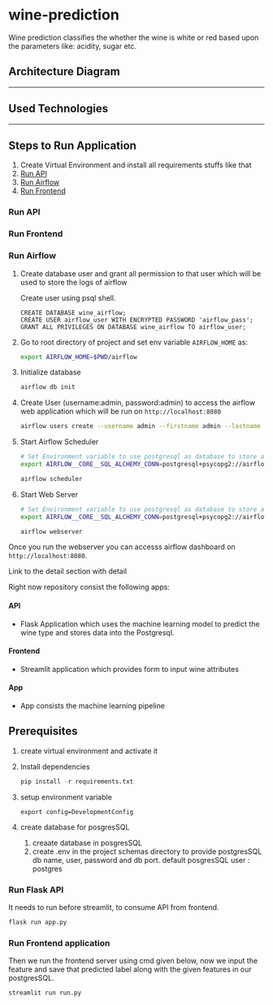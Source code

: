 # wine-prediction
Wine prediction classifies the whether the wine is white or red based upon the parameters like: acidity, sugar etc.

## Architecture Diagram
------

## Used Technologies
------

## Steps to Run Application
1. Create Virtual Environment and install all requirements stuffs like that
2. [Run API](#run-api)
3. [Run Airflow](#run-airflow)
4. [Run Frontend](#run-frontend)

### Run API

### Run Frontend

### Run Airflow
1. Create database user and grant all permission to that user which will be used to store the logs of airflow
   
   Create user using psql shell. 
   ```psql
   CREATE DATABASE wine_airflow;
   CREATE USER airflow_user WITH ENCRYPTED PASSWORD 'airflow_pass';
   GRANT ALL PRIVILEGES ON DATABASE wine_airflow TO airflow_user;
   ```

2. Go to root directory of project and set env variable ```AIRFLOW_HOME``` as:
   ```bash
   export AIRFLOW_HOME=$PWD/airflow
   ```
3. Initialize database
   ```bash
   airflow db init
   ```
4. Create User (username:admin, password:admin) to access the airflow web application which will be run on ```http://localhost:8080```
   ```bash
   airflow users create --username admin --firstname admin --lastname admin --role Admin --email admin@gmail.com --password admin
   ```
5. Start Airflow Scheduler
   ```bash
   # Set Environment variable to use postgresql as database to store airflow log
   export AIRFLOW__CORE__SQL_ALCHEMY_CONN=postgresql+psycopg2://airflow_user:airflow_pass@localhost/wine_airflow
   
   airflow scheduler
   ```
6. Start Web Server
   ```bash
   # Set Environment variable to use postgresql as database to store airflow log
   export AIRFLOW__CORE__SQL_ALCHEMY_CONN=postgresql+psycopg2://airflow_user:airflow_pass@localhost/wine_airflow
   
   airflow webserver
   ```
Once you run the webserver you can accesss airflow dashboard on ```http://localhost:8080```.


Link to the detail section with detail

Right now repository consist the following apps:

#### API
- Flask Application which uses the machine learning model to predict the wine type and stores data into the Postgresql. 

#### Frontend
- Streamlit application which provides form to input wine attributes

#### App
- App consists the machine learning pipeline

## Prerequisites 
1. create virtual environment and activate it
2. Install dependencies 
   ```python
   pip install -r requirements.txt
   ```
3. setup environment variable
   ```shell
   export config=DevelopmentConfig
   ```
4. create database for posgresSQL 
  
   1. creaate database in posgresSQL
   2. create .env in the project schemas directory to provide postgresSQL db name, user, password and db port.
   default posgresSQL user : postgres

### Run Flask API
It needs to run before streamlit, to consume API from frontend. 

   ```python
   flask run app.py
   ```

### Run Frontend application
Then we run the frontend server using cmd given below, now we input the feature and save that predicted label along with the given features in our postgresSQL.

   ```python
   streamlit run run.py
   ```
   

